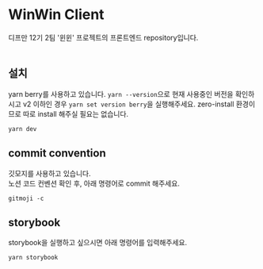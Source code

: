 # WinWin Client

디프만 12기 2팀 '윈윈' 프로젝트의 프론트엔드 repository입니다.
<br />
<br />

## 설치

yarn berry를 사용하고 있습니다.
`yarn --version`으로 현재 사용중인 버전을 확인하시고 v2 이하인 경우 `yarn set version berry`을 실행해주세요.
zero-install 환경이므로 따로 install 해주실 필요는 없습니다.

```
yarn dev
```

## commit convention

깃모지를 사용하고 있습니다.  
노션 코드 컨벤션 확인 후, 아래 명령어로 commit 해주세요.

```
gitmoji -c
```

## storybook

storybook을 실행하고 싶으시면 아래 명령어를 입력해주세요.

```
yarn storybook
```

